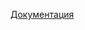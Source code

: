 <a target="_blank" href="https://admined.notion.site/Admined-bef10f61a11c4e4b827891d558fc1f78">Документация</a>
